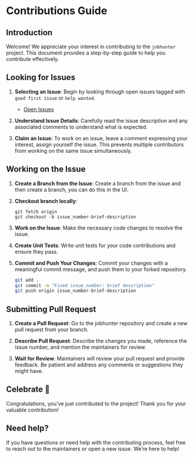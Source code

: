 # Contributions Guide

## Introduction

Welcome! We appreciate your interest in contributing to the `jobhunter` project. This document provides a step-by-step guide to help you contribute effectively.

## Looking for Issues

1. **Selecting an Issue**: Begin by looking through open issues tagged with `good first issue` or `help wanted`. 
   - [Open Issues](https://github.com/espin086/jobhunter/issues)
   
2. **Understand Issue Details**: Carefully read the issue description and any associated comments to understand what is expected.

3. **Claim an Issue**: To work on an issue, leave a comment expressing your interest, assign yourself the issue. This prevents multiple contributors from working on the same issue simultaneously.

## Working on the Issue

1. **Create a Branch from the Issue**: Create a branch from the issue and then create a branch, you can do this in the UI. 

2. **Checkout branch locally**: 

    ```
    git fetch origin
    git checkout -b issue_number-brief-description
    ```

3. **Work on the Issue**: Make the necessary code changes to resolve the issue.

4. **Create Unit Tests**: Write unit tests for your code contributions and ensure they pass.


5. **Commit and Push Your Changes**: Commit your changes with a meaningful commit message, and push them to your forked repository.

    ```bash
    git add .
    git commit -m "Fixed issue_number: brief description"
    git push origin issue_number-brief-description
    ```

## Submitting Pull Request

1. **Create a Pull Request**: Go to the jobhunter repository and create a new pull request from your branch.


2. **Describe Pull Request**: Describe the changes you made, reference the issue number, and mention the maintainers for review.

3. **Wait for Review**: Maintainers will review your pull request and provide feedback. Be patient and address any comments or suggestions they might have.

## Celebrate 🎉

Congratulations, you’ve just contributed to the project! Thank you for your valuable contribution!

## Need help?

If you have questions or need help with the contributing process, feel free to reach out to the maintainers or open a new issue. We’re here to help!
